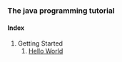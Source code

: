 ### The java programming tutorial

#### Index

1. Getting Started
   1. [Hello World](/gettingstarted/hello_world.md)
